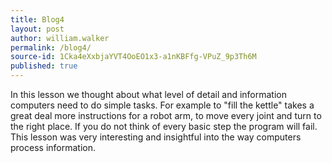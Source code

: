 ```yaml
---
title: Blog4
layout: post
author: william.walker
permalink: /blog4/
source-id: 1Cka4eXxbjaYVT4OoEO1x3-a1nKBFfg-VPuZ_9p3Th6M
published: true
---
```

In this lesson we thought about what level of detail and information computers need  to do simple tasks. For example to "fill the kettle" takes a great deal more instructions for a robot arm, to move every joint and turn to the right place. If you do not think of every basic step the program will fail. This lesson was very interesting and insightful into the way computers process information.

